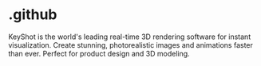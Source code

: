 # .github
KeyShot is the world's leading real-time 3D rendering software for instant visualization. Create stunning, photorealistic images and animations faster than ever. Perfect for product design and 3D modeling.
